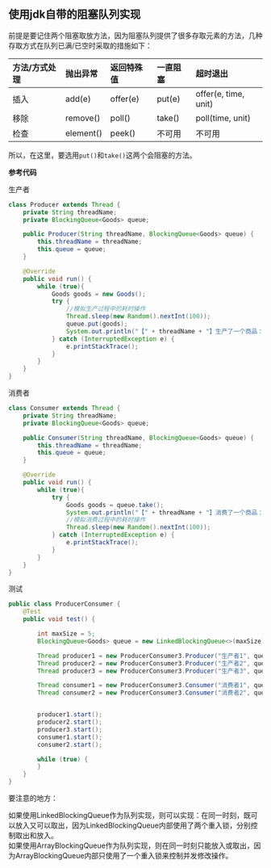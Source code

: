 ## 使用jdk自带的阻塞队列实现

前提是要记住两个阻塞取放方法，因为阻塞队列提供了很多存取元素的方法，几种存取方式在队列已满/已空时采取的措施如下：

| 方法/方式处理 | 抛出异常 | 返回特殊值 | 一直阻塞 | 超时退出 |
| :--- | :--- | :--- | :--- | :--- |
| 插入 | add\(e\) | offer\(e\) | put\(e\) | offer\(e, time, unit\) |
| 移除 | remove\(\) | poll\(\) | take\(\) | poll\(time, unit\) |
| 检查 | element\(\) | peek\(\) | 不可用 | 不可用 |

所以，在这里，要选用`put()`和`take()`这两个会阻塞的方法。

**参考代码**

生产者

```java
class Producer extends Thread {
    private String threadName;
    private BlockingQueue<Goods> queue;

    public Producer(String threadName, BlockingQueue<Goods> queue) {
        this.threadName = threadName;
        this.queue = queue;
    }

    @Override
    public void run() {
        while (true){
            Goods goods = new Goods();
            try {
                //模拟生产过程中的耗时操作
                Thread.sleep(new Random().nextInt(100));
                queue.put(goods);
                System.out.println("【" + threadName + "】生产了一个商品：【" + goods.toString() + "】，目前商品数量：" + queue.size());
            } catch (InterruptedException e) {
                e.printStackTrace();
            }
        }
    }
}
```

消费者

```java
class Consumer extends Thread {
    private String threadName;
    private BlockingQueue<Goods> queue;

    public Consumer(String threadName, BlockingQueue<Goods> queue) {
        this.threadName = threadName;
        this.queue = queue;
    }

    @Override
    public void run() {
        while (true){
            try {
                Goods goods = queue.take();
                System.out.println("【" + threadName + "】消费了一个商品：【" + goods.toString() + "】，目前商品数量：" + queue.size());
                //模拟消费过程中的耗时操作
                Thread.sleep(new Random().nextInt(100));
            } catch (InterruptedException e) {
                e.printStackTrace();
            }
        }
    }
}
```

测试

```java
public class ProducerConsumer {
    @Test
    public void test() {

        int maxSize = 5;
        BlockingQueue<Goods> queue = new LinkedBlockingQueue<>(maxSize);

        Thread producer1 = new ProducerConsumer3.Producer("生产者1", queue);
        Thread producer2 = new ProducerConsumer3.Producer("生产者2", queue);
        Thread producer3 = new ProducerConsumer3.Producer("生产者3", queue);

        Thread consumer1 = new ProducerConsumer3.Consumer("消费者1", queue);
        Thread consumer2 = new ProducerConsumer3.Consumer("消费者2", queue);


        producer1.start();
        producer2.start();
        producer3.start();
        consumer1.start();
        consumer2.start();

        while (true) {
        }
    }
}
```

要注意的地方：  
  
如果使用LinkedBlockingQueue作为队列实现，则可以实现：在同一时刻，既可以放入又可以取出，因为LinkedBlockingQueue内部使用了两个重入锁，分别控制取出和放入。  
如果使用ArrayBlockingQueue作为队列实现，则在同一时刻只能放入或取出，因为ArrayBlockingQueue内部只使用了一个重入锁来控制并发修改操作。



